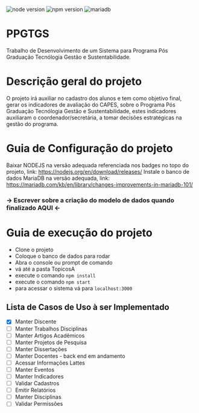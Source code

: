 ![node version](https://img.shields.io/badge/node-v10.9.0-brightgreen.svg)
![npm version](https://img.shields.io/badge/NPM-v6.2.0-green.svg)
![mariadb](https://img.shields.io/badge/mariadb-v10.1.34-blue.svg)
# PPGTGS
Trabalho de Desenvolvimento de um Sistema para Programa Pós Graduação Tecnólogia Gestão e Sustentabilidade.

# Descrição geral do projeto
O projeto irá auxiliar no cadastro dos alunos e tem como objetivo final, gerar os indicadores de avaliação do CAPES, sobre o Programa Pós Graduação Tecnólogia Gestão e Sustentabilidade, estes indicadores auxiliaram o coordenador/secretária, a tomar decisões estratégicas na gestão do programa.

# Guia de Configuração do projeto
Baixar NODEJS na versão adequada referenciada nos badges no topo do projeto, link: https://nodejs.org/en/download/releases/
Instale o banco de dados MariaDB na versão adequada, link: https://mariadb.com/kb/en/library/changes-improvements-in-mariadb-101/
### -> Escrever sobre a criação do modelo de dados quando finalizado AQUI <-

# Guia de execução do projeto
* Clone o projeto
* Coloque o banco de dados para rodar
* Abra o console ou prompt de comando
* vá até a pasta TopicosA
* execute o comando ``` npm install ```
* execute o comando ``` npm start ```
* para acessar o sistema vá para ``` localhost:3000 ```

## Lista de Casos de Uso à ser Implementado
   * [X] Manter Discente
   * [ ] Manter Trabalhos Disciplinas
   * [ ] Manter Artigos Acadêmicos
   * [ ] Manter Projetos de Pesquisa
   * [ ] Manter Dissertações
   * [ ] Manter Docentes - back end em andamento
   * [ ] Acessar Informações Lattes
   * [ ] Manter Eventos
   * [ ] Manter Indicadores
   * [ ] Validar Cadastros
   * [ ] Emitir Relatórios
   * [ ] Manter Disciplinas
   * [ ] Validar Permissões
